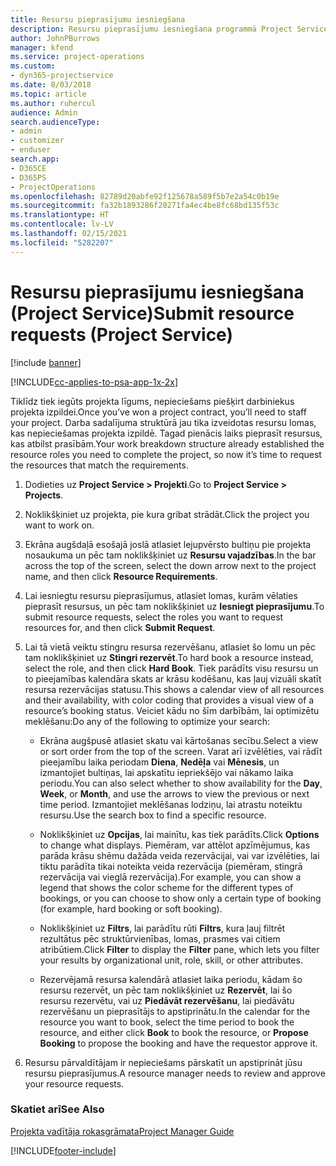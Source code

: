 ```yaml
---
title: Resursu pieprasījumu iesniegšana
description: Resursu pieprasījumu iesniegšana programmā Project Service
author: JohnPBurrows
manager: kfend
ms.service: project-operations
ms.custom:
- dyn365-projectservice
ms.date: 8/03/2018
ms.topic: article
ms.author: ruhercul
audience: Admin
search.audienceType:
- admin
- customizer
- enduser
search.app:
- D365CE
- D365PS
- ProjectOperations
ms.openlocfilehash: 82789d20abfe92f125678a589f5b7e2a54c0b19e
ms.sourcegitcommit: fa32b1893286f20271fa4ec4be8fc68bd135f53c
ms.translationtype: HT
ms.contentlocale: lv-LV
ms.lasthandoff: 02/15/2021
ms.locfileid: "5282207"
---
```

# <a name="submit-resource-requests-project-service"></a><span data-ttu-id="36368-103">Resursu pieprasījumu iesniegšana (Project Service)</span><span class="sxs-lookup"><span data-stu-id="36368-103">Submit resource requests (Project Service)</span></span>

[!include [banner](../includes/psa-now-project-operations.md)]

[!INCLUDE[cc-applies-to-psa-app-1x-2x](../includes/cc-applies-to-psa-app-1x-2x.md)]

<span data-ttu-id="36368-104">Tiklīdz tiek iegūts projekta līgums, nepieciešams piešķirt darbiniekus projekta izpildei.</span><span class="sxs-lookup"><span data-stu-id="36368-104">Once you’ve won a project contract, you’ll need to staff your project.</span></span> <span data-ttu-id="36368-105">Darba sadalījuma struktūrā jau tika izveidotas resursu lomas, kas nepieciešamas projekta izpildē. Tagad pienācis laiks pieprasīt resursus, kas atbilst prasībām.</span><span class="sxs-lookup"><span data-stu-id="36368-105">Your work breakdown structure already established the resource roles you need to complete the project, so now it’s time to request the resources that match the requirements.</span></span>  
  
1.  <span data-ttu-id="36368-106">Dodieties uz **Project Service > Projekti**.</span><span class="sxs-lookup"><span data-stu-id="36368-106">Go to **Project Service > Projects**.</span></span>  
  
2.  <span data-ttu-id="36368-107">Noklikšķiniet uz projekta, pie kura gribat strādāt.</span><span class="sxs-lookup"><span data-stu-id="36368-107">Click the project you want to work on.</span></span>  
  
3.  <span data-ttu-id="36368-108">Ekrāna augšdaļā esošajā joslā atlasiet lejupvērsto bultiņu pie projekta nosaukuma un pēc tam noklikšķiniet uz **Resursu vajadzības**.</span><span class="sxs-lookup"><span data-stu-id="36368-108">In the bar across the top of the screen, select the down arrow next to the project name, and then click **Resource Requirements**.</span></span>  
  
4.  <span data-ttu-id="36368-109">Lai iesniegtu resursu pieprasījumus, atlasiet lomas, kurām vēlaties pieprasīt resursus, un pēc tam noklikšķiniet uz **Iesniegt pieprasījumu**.</span><span class="sxs-lookup"><span data-stu-id="36368-109">To submit resource requests, select the roles you want to request resources for, and then click **Submit Request**.</span></span>  
  
5.  <span data-ttu-id="36368-110">Lai tā vietā veiktu stingru resursa rezervēšanu, atlasiet šo lomu un pēc tam noklikšķiniet uz **Stingri rezervēt**.</span><span class="sxs-lookup"><span data-stu-id="36368-110">To hard book a resource instead, select the role, and then click **Hard Book**.</span></span> <span data-ttu-id="36368-111">Tiek parādīts visu resursu un to pieejamības kalendāra skats ar krāsu kodēšanu, kas ļauj vizuāli skatīt resursa rezervācijas statusu.</span><span class="sxs-lookup"><span data-stu-id="36368-111">This shows a calendar view of all resources and their availability, with color coding that provides a visual view of a resource’s booking status.</span></span> <span data-ttu-id="36368-112">Veiciet kādu no šīm darbībām, lai optimizētu meklēšanu:</span><span class="sxs-lookup"><span data-stu-id="36368-112">Do any of the following to optimize your search:</span></span>  
  
    -   <span data-ttu-id="36368-113">Ekrāna augšpusē atlasiet skatu vai kārtošanas secību.</span><span class="sxs-lookup"><span data-stu-id="36368-113">Select a view or sort order from the top of the screen.</span></span> <span data-ttu-id="36368-114">Varat arī izvēlēties, vai rādīt pieejamību laika periodam **Diena**, **Nedēļa** vai **Mēnesis**, un izmantojiet bultiņas, lai apskatītu iepriekšējo vai nākamo laika periodu.</span><span class="sxs-lookup"><span data-stu-id="36368-114">You can also select whether to show availability for the **Day**, **Week**, or **Month**, and use the arrows to view the previous or next time period.</span></span> <span data-ttu-id="36368-115">Izmantojiet meklēšanas lodziņu, lai atrastu noteiktu resursu.</span><span class="sxs-lookup"><span data-stu-id="36368-115">Use the search box to find a specific resource.</span></span>  
  
    -   <span data-ttu-id="36368-116">Noklikšķiniet uz **Opcijas**, lai mainītu, kas tiek parādīts.</span><span class="sxs-lookup"><span data-stu-id="36368-116">Click **Options** to change what displays.</span></span> <span data-ttu-id="36368-117">Piemēram, var attēlot apzīmējumus, kas parāda krāsu shēmu dažāda veida rezervācijai, vai var izvēlēties, lai tiktu parādīta tikai noteikta veida rezervācija (piemēram, stingrā rezervācija vai vieglā rezervācija).</span><span class="sxs-lookup"><span data-stu-id="36368-117">For example, you can show a legend that shows the color scheme for the different types of bookings, or you can choose to show only a certain type of booking (for example, hard booking or soft booking).</span></span>  
  
    -   <span data-ttu-id="36368-118">Noklikšķiniet uz **Filtrs**, lai parādītu rūti **Filtrs**, kura ļauj filtrēt rezultātus pēc struktūrvienības, lomas, prasmes vai citiem atribūtiem.</span><span class="sxs-lookup"><span data-stu-id="36368-118">Click **Filter** to display the **Filter** pane, which lets you filter your results by organizational unit, role, skill, or other attributes.</span></span>  
  
    -   <span data-ttu-id="36368-119">Rezervējamā resursa kalendārā atlasiet laika periodu, kādam šo resursu rezervēt, un pēc tam noklikšķiniet uz **Rezervēt**, lai šo resursu rezervētu, vai uz **Piedāvāt rezervēšanu**, lai piedāvātu rezervēšanu un pieprasītājs to apstiprinātu.</span><span class="sxs-lookup"><span data-stu-id="36368-119">In the calendar for the resource you want to book, select the time period to book the resource, and either click **Book** to book the resource, or **Propose Booking** to propose the booking and have the requestor approve it.</span></span>  
  
6.  <span data-ttu-id="36368-120">Resursu pārvaldītājam ir nepieciešams pārskatīt un apstiprināt jūsu resursu pieprasījumus.</span><span class="sxs-lookup"><span data-stu-id="36368-120">A resource manager needs to review and approve your resource requests.</span></span>  
  
### <a name="see-also"></a><span data-ttu-id="36368-121">Skatiet arī</span><span class="sxs-lookup"><span data-stu-id="36368-121">See Also</span></span>  
 [<span data-ttu-id="36368-122">Projekta vadītāja rokasgrāmata</span><span class="sxs-lookup"><span data-stu-id="36368-122">Project Manager Guide</span></span>](../psa/project-manager-guide.md)


[!INCLUDE[footer-include](../includes/footer-banner.md)]